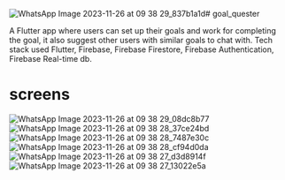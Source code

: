 ![WhatsApp Image 2023-11-26 at 09 38 29_837b1a1d](https://github.com/ksaiteja/goal_quester/assets/33175083/68db4036-74ab-4ca2-90fe-67d84d3dd0d7)# goal_quester

A Flutter app where users can set up their goals and work for completing the goal, it also suggest other users with similar goals to chat with. Tech stack used Flutter, Firebase, Firebase Firestore, Firebase Authentication, Firebase Real-time db.

# screens

![WhatsApp Image 2023-11-26 at 09 38 29_08dc8b77](https://github.com/ksaiteja/goal_quester/assets/33175083/7598202c-cfff-4d00-bb6f-18f26a89d0d4)
![WhatsApp Image 2023-11-26 at 09 38 28_37ce24bd](https://github.com/ksaiteja/goal_quester/assets/33175083/935ba44f-9482-4f70-a606-c8ec086df1ef)
![WhatsApp Image 2023-11-26 at 09 38 28_7487e30c](https://github.com/ksaiteja/goal_quester/assets/33175083/6dcf49b3-bd5b-4023-a84a-873240dacadc)
![WhatsApp Image 2023-11-26 at 09 38 28_cf94d0da](https://github.com/ksaiteja/goal_quester/assets/33175083/570bd078-dfd6-4828-95bc-2f62dbd700d9)
![WhatsApp Image 2023-11-26 at 09 38 27_d3d8914f](https://github.com/ksaiteja/goal_quester/assets/33175083/0ef67a04-0b24-4349-acdd-07e67c17169f)
![WhatsApp Image 2023-11-26 at 09 38 27_13022e5a](https://github.com/ksaiteja/goal_quester/assets/33175083/1c094b8b-aaae-48bb-8fd6-24547655d6ec)
